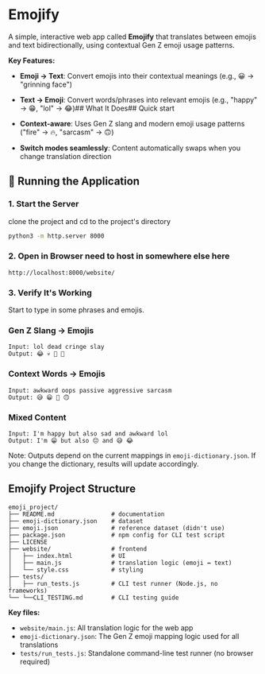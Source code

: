 # Emojify

A simple, interactive web app called **Emojify** that translates between emojis and text bidirectionally, using contextual Gen Z emoji usage patterns.

**Key Features:**

- **Emoji → Text**: Convert emojis into their contextual meanings (e.g., 😀 → "grinning face")

- **Text → Emoji**: Convert words/phrases into relevant emojis (e.g., "happy" → 😁, "lol" → 😂)## What It Does## Quick start

- **Context-aware**: Uses Gen Z slang and modern emoji usage patterns ("fire" → 🔥, "sarcasm" → 🙃)

- **Switch modes seamlessly**: Content automatically swaps when you change translation direction


## 🚀 Running the Application

### 1. Start the Server
clone the project and cd to the project's directory
```bash
python3 -m http.server 8000
```

### 2. Open in Browser **need to host in somewhere else here**
```
http://localhost:8000/website/
```

### 3. Verify It's Working
Start to type in some phrases and emojis.
### Gen Z Slang → Emojis
```
Input: lol dead cringe slay
Output: 😂 💀 😬 💅
```

### Context Words → Emojis
```
Input: awkward oops passive aggressive sarcasm
Output: 😅 😁 🙂 🙃
```

### Mixed Content
```
Input: I'm happy but also sad and awkward lol
Output: I'm 😁 but also 😔 and 😅 😂
```
Note: Outputs depend on the current mappings in `emoji-dictionary.json`. If you change the dictionary, results will update accordingly.


## Emojify Project Structure

```
emoji_project/
├── README.md                # documentation
├── emoji-dictionary.json    # dataset
├── emoji.json               # reference dataset (didn't use)
├── package.json             # npm config for CLI test script
├── LICENSE                  
├── website/                 # frontend
│   ├── index.html           # UI
│   ├── main.js              # translation logic (emoji ↔ text)
│   └── style.css            # styling
├── tests/                   
│   ├── run_tests.js         # CLI test runner (Node.js, no frameworks)
└── └──CLI_TESTING.md        # CLI testing guide
```

**Key files:**
- `website/main.js`: All translation logic for the web app
- `emoji-dictionary.json`: The Gen Z emoji mapping logic used for all translations
- `tests/run_tests.js`: Standalone command-line test runner (no browser required)